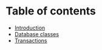 # Table of contents

* [Introduction](README.md)
* [Database classes](database-classes.md)
* [Transactions](transactions.md)

